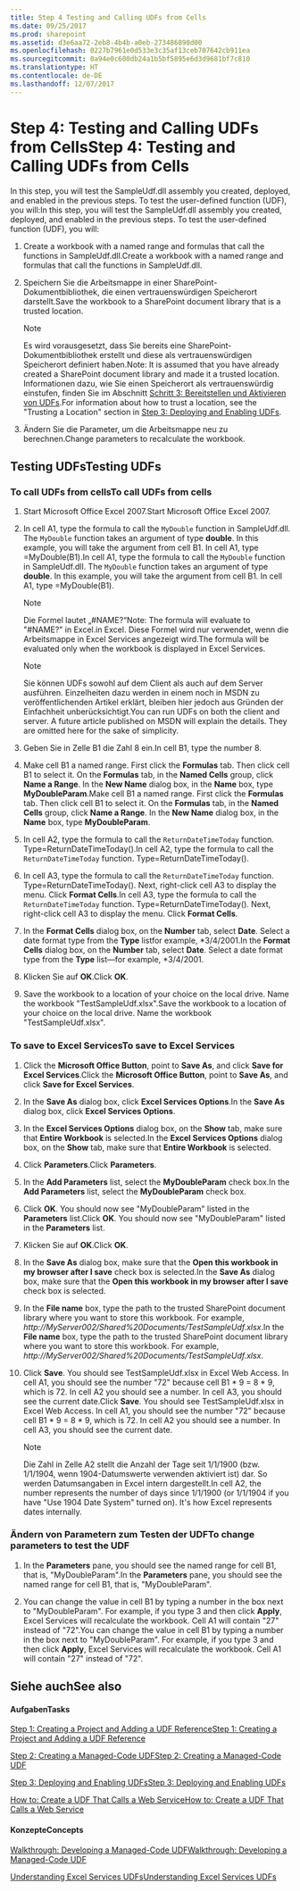 ```yaml
---
title: Step 4 Testing and Calling UDFs from Cells
ms.date: 09/25/2017
ms.prod: sharepoint
ms.assetid: d3e6aa72-2eb8-4b4b-a0eb-273486890d00
ms.openlocfilehash: 0227b7961e0d533e3c35af13ceb707642cb911ea
ms.sourcegitcommit: 0a94e0c600db24a1b5bf5895e6d3d9681bf7c810
ms.translationtype: HT
ms.contentlocale: de-DE
ms.lasthandoff: 12/07/2017
---
```

# <a name="step-4-testing-and-calling-udfs-from-cells"></a><span data-ttu-id="09e4d-102">Step 4: Testing and Calling UDFs from Cells</span><span class="sxs-lookup"><span data-stu-id="09e4d-102">Step 4: Testing and Calling UDFs from Cells</span></span>

<span data-ttu-id="09e4d-p101">In this step, you will test the SampleUdf.dll assembly you created, deployed, and enabled in the previous steps. To test the user-defined function (UDF), you will:</span><span class="sxs-lookup"><span data-stu-id="09e4d-p101">In this step, you will test the SampleUdf.dll assembly you created, deployed, and enabled in the previous steps. To test the user-defined function (UDF), you will:</span></span>
  
    
    


1. <span data-ttu-id="09e4d-105">Create a workbook with a named range and formulas that call the functions in SampleUdf.dll.</span><span class="sxs-lookup"><span data-stu-id="09e4d-105">Create a workbook with a named range and formulas that call the functions in SampleUdf.dll.</span></span>
    
  
2. <span data-ttu-id="09e4d-106">Speichern Sie die Arbeitsmappe in einer SharePoint-Dokumentbibliothek, die einen vertrauenswürdigen Speicherort darstellt.</span><span class="sxs-lookup"><span data-stu-id="09e4d-106">Save the workbook to a SharePoint document library that is a trusted location.</span></span>
    
    > [!NOTE]
    > <span data-ttu-id="09e4d-107">Es wird vorausgesetzt, dass Sie bereits eine SharePoint-Dokumentbibliothek erstellt und diese als vertrauenswürdigen Speicherort definiert haben.</span><span class="sxs-lookup"><span data-stu-id="09e4d-107">Note: It is assumed that you have already created a SharePoint document library and made it a trusted location.</span></span> <span data-ttu-id="09e4d-108">Informationen dazu, wie Sie einen Speicherort als vertrauenswürdig einstufen, finden Sie im Abschnitt [Schritt 3: Bereitstellen und Aktivieren von UDFs](step-3-deploying-and-enabling-udfs.md).</span><span class="sxs-lookup"><span data-stu-id="09e4d-108">For information about how to trust a location, see the "Trusting a Location" section in  [Step 3: Deploying and Enabling UDFs](step-3-deploying-and-enabling-udfs.md).</span></span> 

3. <span data-ttu-id="09e4d-109">Ändern Sie die Parameter, um die Arbeitsmappe neu zu berechnen.</span><span class="sxs-lookup"><span data-stu-id="09e4d-109">Change parameters to recalculate the workbook.</span></span>
    
  

## <a name="testing-udfs"></a><span data-ttu-id="09e4d-110">Testing UDFs</span><span class="sxs-lookup"><span data-stu-id="09e4d-110">Testing UDFs</span></span>


### <a name="to-call-udfs-from-cells"></a><span data-ttu-id="09e4d-111">To call UDFs from cells</span><span class="sxs-lookup"><span data-stu-id="09e4d-111">To call UDFs from cells</span></span>


1. <span data-ttu-id="09e4d-112">Start Microsoft Office Excel 2007.</span><span class="sxs-lookup"><span data-stu-id="09e4d-112">Start Microsoft Office Excel 2007.</span></span>
    
  
2. <span data-ttu-id="09e4d-p103">In cell A1, type the formula to call the  `MyDouble` function in SampleUdf.dll. The `MyDouble` function takes an argument of type **double**. In this example, you will take the argument from cell B1. In cell A1, type =MyDouble(B1).</span><span class="sxs-lookup"><span data-stu-id="09e4d-p103">In cell A1, type the formula to call the  `MyDouble` function in SampleUdf.dll. The `MyDouble` function takes an argument of type **double**. In this example, you will take the argument from cell B1. In cell A1, type =MyDouble(B1).</span></span>
    
    > [!NOTE]
    > <span data-ttu-id="09e4d-117">Die Formel lautet „#NAME?“</span><span class="sxs-lookup"><span data-stu-id="09e4d-117">Note: The formula will evaluate to "#NAME?"</span></span> <span data-ttu-id="09e4d-118">in Excel.</span><span class="sxs-lookup"><span data-stu-id="09e4d-118">in Excel.</span></span> <span data-ttu-id="09e4d-119">Diese Formel wird nur verwendet, wenn die Arbeitsmappe in Excel Services angezeigt wird.</span><span class="sxs-lookup"><span data-stu-id="09e4d-119">The formula will be evaluated only when the workbook is displayed in Excel Services.</span></span> 

    > [!NOTE]
    > <span data-ttu-id="09e4d-p105">Sie können UDFs sowohl auf dem Client als auch auf dem Server ausführen. Einzelheiten dazu werden in einem noch in MSDN zu veröffentlichenden Artikel erklärt, bleiben hier jedoch aus Gründen der Einfachheit unberücksichtigt.</span><span class="sxs-lookup"><span data-stu-id="09e4d-p105">You can run UDFs on both the client and server. A future article published on MSDN will explain the details. They are omitted here for the sake of simplicity.</span></span> 

3. <span data-ttu-id="09e4d-123">Geben Sie in Zelle B1 die Zahl 8 ein.</span><span class="sxs-lookup"><span data-stu-id="09e4d-123">In cell B1, type the number 8.</span></span>
    
  
4. <span data-ttu-id="09e4d-p106">Make cell B1 a named range. First click the **Formulas** tab. Then click cell B1 to select it. On the **Formulas** tab, in the **Named Cells** group, click **Name a Range**. In the **New Name** dialog box, in the **Name** box, type **MyDoubleParam**.</span><span class="sxs-lookup"><span data-stu-id="09e4d-p106">Make cell B1 a named range. First click the **Formulas** tab. Then click cell B1 to select it. On the **Formulas** tab, in the **Named Cells** group, click **Name a Range**. In the **New Name** dialog box, in the **Name** box, type **MyDoubleParam**.</span></span>
    
  
5. <span data-ttu-id="09e4d-p107">In cell A2, type the formula to call the  `ReturnDateTimeToday` function. Type=ReturnDateTimeToday().</span><span class="sxs-lookup"><span data-stu-id="09e4d-p107">In cell A2, type the formula to call the  `ReturnDateTimeToday` function. Type=ReturnDateTimeToday().</span></span>
    
  
6. <span data-ttu-id="09e4d-p108">In cell A3, type the formula to call the  `ReturnDateTimeToday` function. Type=ReturnDateTimeToday(). Next, right-click cell A3 to display the menu. Click **Format Cells**.</span><span class="sxs-lookup"><span data-stu-id="09e4d-p108">In cell A3, type the formula to call the  `ReturnDateTimeToday` function. Type=ReturnDateTimeToday(). Next, right-click cell A3 to display the menu. Click **Format Cells**.</span></span>
    
  
7. <span data-ttu-id="09e4d-p109">In the **Format Cells** dialog box, on the **Number** tab, select **Date**. Select a date format type from the **Type** listfor example, \*3/4/2001.</span><span class="sxs-lookup"><span data-stu-id="09e4d-p109">In the **Format Cells** dialog box, on the **Number** tab, select **Date**. Select a date format type from the **Type** list—for example, \*3/4/2001.</span></span>
    
  
8. <span data-ttu-id="09e4d-136">Klicken Sie auf **OK**.</span><span class="sxs-lookup"><span data-stu-id="09e4d-136">Click **OK**.</span></span>
    
  
9. <span data-ttu-id="09e4d-p110">Save the workbook to a location of your choice on the local drive. Name the workbook "TestSampleUdf.xlsx".</span><span class="sxs-lookup"><span data-stu-id="09e4d-p110">Save the workbook to a location of your choice on the local drive. Name the workbook "TestSampleUdf.xlsx".</span></span> 
    
  

### <a name="to-save-to-excel-services"></a><span data-ttu-id="09e4d-139">To save to Excel Services</span><span class="sxs-lookup"><span data-stu-id="09e4d-139">To save to Excel Services</span></span>


1. <span data-ttu-id="09e4d-140">Click the **Microsoft Office Button**, point to **Save As**, and click **Save for Excel Services**.</span><span class="sxs-lookup"><span data-stu-id="09e4d-140">Click the **Microsoft Office Button**, point to **Save As**, and click **Save for Excel Services**.</span></span> 
    
  
2. <span data-ttu-id="09e4d-141">In the **Save As** dialog box, click **Excel Services Options**.</span><span class="sxs-lookup"><span data-stu-id="09e4d-141">In the **Save As** dialog box, click **Excel Services Options**.</span></span>
    
  
3. <span data-ttu-id="09e4d-142">In the **Excel Services Options** dialog box, on the **Show** tab, make sure that **Entire Workbook** is selected.</span><span class="sxs-lookup"><span data-stu-id="09e4d-142">In the **Excel Services Options** dialog box, on the **Show** tab, make sure that **Entire Workbook** is selected.</span></span>
    
  
4. <span data-ttu-id="09e4d-143">Click **Parameters**.</span><span class="sxs-lookup"><span data-stu-id="09e4d-143">Click **Parameters**.</span></span> 
    
  
5. <span data-ttu-id="09e4d-144">In the **Add Parameters** list, select the **MyDoubleParam** check box.</span><span class="sxs-lookup"><span data-stu-id="09e4d-144">In the **Add Parameters** list, select the **MyDoubleParam** check box.</span></span>
    
  
6. <span data-ttu-id="09e4d-p111">Click **OK**. You should now see "MyDoubleParam" listed in the **Parameters** list.</span><span class="sxs-lookup"><span data-stu-id="09e4d-p111">Click **OK**. You should now see "MyDoubleParam" listed in the **Parameters** list.</span></span>
    
  
7. <span data-ttu-id="09e4d-147">Klicken Sie auf **OK**.</span><span class="sxs-lookup"><span data-stu-id="09e4d-147">Click **OK**.</span></span>
    
  
8. <span data-ttu-id="09e4d-148">In the **Save As** dialog box, make sure that the **Open this workbook in my browser after I save** check box is selected.</span><span class="sxs-lookup"><span data-stu-id="09e4d-148">In the **Save As** dialog box, make sure that the **Open this workbook in my browser after I save** check box is selected.</span></span>
    
  
9. <span data-ttu-id="09e4d-p112">In the **File name** box, type the path to the trusted SharePoint document library where you want to store this workbook. For example, _http://MyServer002/Shared%20Documents/TestSampleUdf.xlsx_.</span><span class="sxs-lookup"><span data-stu-id="09e4d-p112">In the **File name** box, type the path to the trusted SharePoint document library where you want to store this workbook. For example, _http://MyServer002/Shared%20Documents/TestSampleUdf.xlsx_.</span></span>
    
  
10. <span data-ttu-id="09e4d-p113">Click **Save**. You should see TestSampleUdf.xlsx in Excel Web Access. In cell A1, you should see the number "72" because cell B1 * 9 = 8 * 9, which is 72. In cell A2 you should see a number. In cell A3, you should see the current date.</span><span class="sxs-lookup"><span data-stu-id="09e4d-p113">Click **Save**. You should see TestSampleUdf.xlsx in Excel Web Access. In cell A1, you should see the number "72" because cell B1 * 9 = 8 * 9, which is 72. In cell A2 you should see a number. In cell A3, you should see the current date.</span></span> 
    
    > [!NOTE]
    > <span data-ttu-id="09e4d-p114">Die Zahl in Zelle A2 stellt die Anzahl der Tage seit 1/1/1900 (bzw. 1/1/1904, wenn 1904-Datumswerte verwenden aktiviert ist) dar. So werden Datumsangaben in Excel intern dargestellt.</span><span class="sxs-lookup"><span data-stu-id="09e4d-p114">In cell A2, the number represents the number of days since 1/1/1900 (or 1/1/1904 if you have "Use 1904 Date System" turned on). It's how Excel represents dates internally.</span></span> 

### <a name="to-change-parameters-to-test-the-udf"></a><span data-ttu-id="09e4d-158">Ändern von Parametern zum Testen der UDF</span><span class="sxs-lookup"><span data-stu-id="09e4d-158">To change parameters to test the UDF</span></span>


1. <span data-ttu-id="09e4d-159">In the **Parameters** pane, you should see the named range for cell B1, that is, "MyDoubleParam".</span><span class="sxs-lookup"><span data-stu-id="09e4d-159">In the **Parameters** pane, you should see the named range for cell B1, that is, "MyDoubleParam".</span></span>
    
  
2. <span data-ttu-id="09e4d-p115">You can change the value in cell B1 by typing a number in the box next to "MyDoubleParam". For example, if you type 3 and then click **Apply**, Excel Services will recalculate the workbook. Cell A1 will contain "27" instead of "72".</span><span class="sxs-lookup"><span data-stu-id="09e4d-p115">You can change the value in cell B1 by typing a number in the box next to "MyDoubleParam". For example, if you type 3 and then click **Apply**, Excel Services will recalculate the workbook. Cell A1 will contain "27" instead of "72".</span></span> 
    
  

## <a name="see-also"></a><span data-ttu-id="09e4d-163">Siehe auch</span><span class="sxs-lookup"><span data-stu-id="09e4d-163">See also</span></span>


#### <a name="tasks"></a><span data-ttu-id="09e4d-164">Aufgaben</span><span class="sxs-lookup"><span data-stu-id="09e4d-164">Tasks</span></span>


  
    
    
 [<span data-ttu-id="09e4d-165">Step 1: Creating a Project and Adding a UDF Reference</span><span class="sxs-lookup"><span data-stu-id="09e4d-165">Step 1: Creating a Project and Adding a UDF Reference</span></span>](step-1-creating-a-project-and-adding-a-udf-reference.md)
  
    
    
 [<span data-ttu-id="09e4d-166">Step 2: Creating a Managed-Code UDF</span><span class="sxs-lookup"><span data-stu-id="09e4d-166">Step 2: Creating a Managed-Code UDF</span></span>](step-2-creating-a-managed-code-udf.md)
  
    
    
 [<span data-ttu-id="09e4d-167">Step 3: Deploying and Enabling UDFs</span><span class="sxs-lookup"><span data-stu-id="09e4d-167">Step 3: Deploying and Enabling UDFs</span></span>](step-3-deploying-and-enabling-udfs.md)
  
    
    
 [<span data-ttu-id="09e4d-168">How to: Create a UDF That Calls a Web Service</span><span class="sxs-lookup"><span data-stu-id="09e4d-168">How to: Create a UDF That Calls a Web Service</span></span>](how-to-create-a-udf-that-calls-a-web-service.md)
#### <a name="concepts"></a><span data-ttu-id="09e4d-169">Konzepte</span><span class="sxs-lookup"><span data-stu-id="09e4d-169">Concepts</span></span>


  
    
    
 [<span data-ttu-id="09e4d-170">Walkthrough: Developing a Managed-Code UDF</span><span class="sxs-lookup"><span data-stu-id="09e4d-170">Walkthrough: Developing a Managed-Code UDF</span></span>](walkthrough-developing-a-managed-code-udf.md)
  
    
    
 [<span data-ttu-id="09e4d-171">Understanding Excel Services UDFs</span><span class="sxs-lookup"><span data-stu-id="09e4d-171">Understanding Excel Services UDFs</span></span>](understanding-excel-services-udfs.md)
